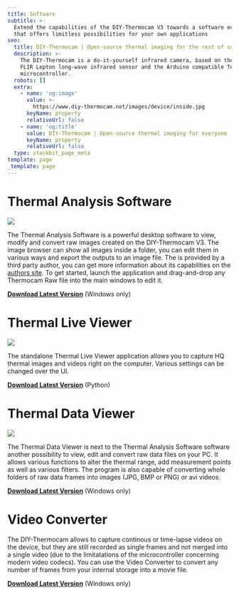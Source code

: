 ```yaml
---
title: Software
subtitle: >-
  Extend the capabilities of the DIY-Thermocam V3 towards a software ecosystem,
  that offers limitless possibilities for your own applications
seo:
  title: DIY-Thermocam | Open-source thermal imaging for the rest of us
  description: >-
    The DIY-Thermocam is a do-it-yourself infrared camera, based on the popular
    FLIR Lepton long-wave infrared sensor and the Arduino compatible Teensy 4.1
    microcontroller.
  robots: []
  extra:
    - name: 'og:image'
      value: >-
        https://www.diy-thermocam.net/images/device/inside.jpg
      keyName: property
      relativeUrl: false
    - name: 'og:title'
      value: DIY-Thermocam | Open-source thermal imaging for everyone
      keyName: property
      relativeUrl: false
  type: stackbit_page_meta
template: page
_template: page
---
```


# Thermal Analysis Software

![](https://www.diy-thermocam.net/images/software/thermal_analysis_sw_1.png)

The Thermal Analysis Software is a powerful desktop software to view, modify and convert raw images created on the DIY-Thermocam V3. The image browser can show all images inside a folder, you can edit them in various ways and export the outputs to an image file. The is provided by a third party author, you can get more information about its capabilities on the [authors site](http://joe-c.de/pages/projekte/thermovision.php). To get started, launch the application and drag-and-drop any Thermocam Raw file into the main windows to edit it.

[**Download Latest Version**](https://github.com/maxritter/diy-thermocam/blob/master/software/thermal_analysis_software) (Windows only)

# Thermal Live Viewer

![](https://www.diy-thermocam.net/images/software/thermal_live_viewer.png)

The standalone Thermal Live Viewer application allows you to capture HQ thermal images and videos right on the computer. Various settings can be changed over the UI.

[**Download Latest Version**](https://github.com/maxritter/diy-thermocam/blob/master/software/thermal_live_viewer/) (Python)

# Thermal Data Viewer

![](/images/thermal_data_viewer.png)

The Thermal Data Viewer is next to the Thermal Analysis Software software another possibility to view, edit and convert raw data files on your PC. It allows various functions to alter the thermal range, add measurement points as well as various filters. The program is also capable of converting whole folders of raw data frames into images (JPG, BMP or PNG) or avi videos.

[**Download Latest Version**](https://github.com/maxritter/diy-thermocam/blob/master/software/thermal_data_viewer/) (Windows only)

# **Video Converter**

The DIY-Thermocam allows to capture continous or time-lapse videos on the device, but they are still recorded as single frames and not merged into a single video (due to the limitatations of the microcontroller concerning modern video codecs). You can use the Video Converter to convert any number of frames from your internal storage into a movie file.

[**Download Latest Version**](https://github.com/maxritter/diy-thermocam/blob/master/software/video_converter/) (Windows only)
